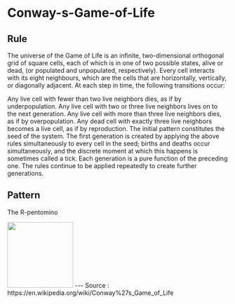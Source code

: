 # Conway-s-Game-of-Life


## Rule
The universe of the Game of Life is an infinite, two-dimensional orthogonal grid of square cells, each of which is in one of two possible states, alive or dead, (or populated and unpopulated, respectively). Every cell interacts with its eight neighbours, which are the cells that are horizontally, vertically, or diagonally adjacent. At each step in time, the following transitions occur:

Any live cell with fewer than two live neighbors dies, as if by underpopulation.
Any live cell with two or three live neighbors lives on to the next generation.
Any live cell with more than three live neighbors dies, as if by overpopulation.
Any dead cell with exactly three live neighbors becomes a live cell, as if by reproduction.
The initial pattern constitutes the seed of the system. The first generation is created by applying the above rules simultaneously to every cell in the seed; births and deaths occur simultaneously, and the discrete moment at which this happens is sometimes called a tick. Each generation is a pure function of the preceding one. The rules continue to be applied repeatedly to create further generations.


## Pattern

The R-pentomino  

<img width="150" height="150" src="https://upload.wikimedia.org/wikipedia/commons/thumb/1/1c/Game_of_life_fpento.svg/1280px-Game_of_life_fpento.svg.png"/>
---
Source : https://en.wikipedia.org/wiki/Conway%27s_Game_of_Life
